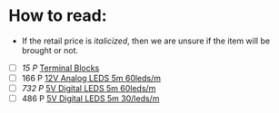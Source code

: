 # How to read:
  - If the retail price is _italicized_, then we are unsure if the item will be brought or not.

- [ ] _15 P_ [Terminal Blocks](https://shopee.ph/TERMINAL-BLOCKS-TB1504-and-TB1506-i.8710520.5302322938)
- [ ] 166 P [12V Analog LEDS 5m 60leds/m](https://shopee.ph/12V-2835-LED-Strip-5m-Tape-Light-Ribbon-60-LED-Natural-White-Warm-White-Cold-White-Home-Decor-TV-Back-Light-Closet-Fairy-Light-i.476519279.21941458961)
- [ ] _732 P_ [5V Digital LEDS 5m 60leds/m](https://shopee.ph/1-5m-WS2812B-Led-Strip-60-pixels-leds-m-Smart-5050-RGB-led-Strip-light-Black-White-PCB-WS2812-IC-IP30-IP65-IP67-DC5V-i.369502089.5776554962)
- [ ] 486 P [5V Digital LEDS 5m 30/leds/m](https://shopee.ph/product/468226108/12810742554?smtt=0.828917686-1667849321.9)
